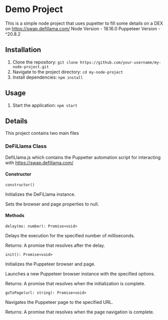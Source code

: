 # Demo Project

This is a simple node project that uses pupetter to fill some details on a DEX on https://swap.defillama.com/
Node Version - 18.16.0
Puppeteer Version - ^20.8.2

## Installation

1. Clone the repository: `git clone https://github.com/your-username/my-node-project.git`
2. Navigate to the project directory: `cd my-node-project`
3. Install dependencies: `npm install`

## Usage

1. Start the application: `npm start`

## Details

This project contains two main files

### DeFiLlama Class

DefiLlama.js which contains the Puppetter automation script for interacting with https://swap.defillama.com/

#### Constructor

`constructor()`

Initializes the DeFiLlama instance.

Sets the browser and page properties to null.

#### Methods

`delay(ms: number): Promise<void>`

Delays the execution for the specified number of milliseconds.

Returns: A promise that resolves after the delay.

`init(): Promise<void>`

Initializes the Puppeteer browser and page.

Launches a new Puppeteer browser instance with the specified options.

Returns: A promise that resolves when the initialization is complete.

`goToPage(url: string): Promise<void>`

Navigates the Puppeteer page to the specified URL.

Returns: A promise that resolves when the page navigation is complete.
